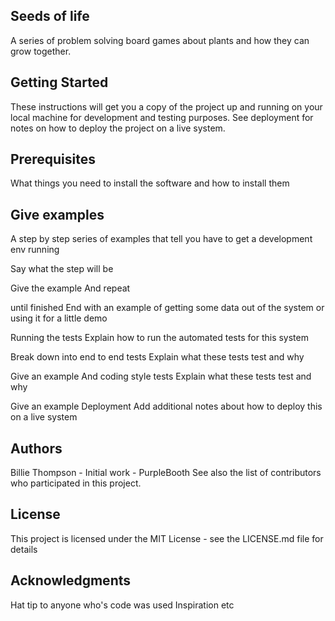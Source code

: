 ## Seeds of life

A series of problem solving board games about plants and how they can grow together.

## Getting Started

These instructions will get you a copy of the project up and running on your local machine for development and testing purposes. See deployment for notes on how to deploy the project on a live system.

## Prerequisites

What things you need to install the software and how to install them

## Give examples

A step by step series of examples that tell you have to get a development env running

Say what the step will be

Give the example
And repeat

until finished
End with an example of getting some data out of the system or using it for a little demo

Running the tests
Explain how to run the automated tests for this system

Break down into end to end tests
Explain what these tests test and why

Give an example
And coding style tests
Explain what these tests test and why

Give an example
Deployment
Add additional notes about how to deploy this on a live system

## Authors

Billie Thompson - Initial work - PurpleBooth
See also the list of contributors who participated in this project.

## License

This project is licensed under the MIT License - see the LICENSE.md file for details

## Acknowledgments

Hat tip to anyone who's code was used
Inspiration
etc
